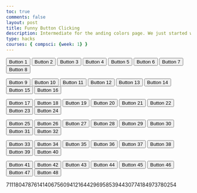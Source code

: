 ```yaml
---
toc: true
comments: false
layout: post
title: Funny Button Clicking
description: Intermediate for the anding colors page. We just started with 48 buttons, have fun clicking them all!
type: hacks
courses: { compsci: {week: 1} }
---
```





<div class="button-container">
  <!-- Row 1 -->
  <button class="button button-30" onclick="buttonClicked(1)">Button 1</button>
  <button class="button button-49" onclick="buttonClicked(2)">Button 2</button>
  <button class="button button-53" onclick="buttonClicked(3)">Button 3</button>
  <button class="button button-57" onclick="buttonClicked(4)">Button 4</button>
  <button class="button button-73" onclick="buttonClicked(5)">Button 5</button>
  <button class="button button-85" onclick="buttonClicked(6)">Button 6</button>
  <button class="button button-89" onclick="buttonClicked(7)">Button 7</button>
  <button class="button button-90 bn" onclick="buttonClicked(8)">Button 8</button>

  <!-- Row 2 -->
  <button class="button button-91" onclick="buttonClicked(9)">Button 9</button>
  <button class="button button-92" onclick="buttonClicked(10)">Button 10</button>
  <button class="button animated-button" onclick="buttonClicked(11)">Button 11</button>
  <button class="button button-94" onclick="buttonClicked(12)"><span></span>
  <span></span>
  <span></span>
  <span></span>
  <span>Button 12</span></button>
  <button class="button button-75" onclick="buttonClicked(13)">Button 13</button>
  <button class="button button-57" onclick="buttonClicked(14)">Button 14</button>
  <button class="button button-30" onclick="buttonClicked(15)">Button 15</button>
  <button class="button button-53" onclick="buttonClicked(16)">Button 16</button>

  <!-- Row 3 -->
  <button class="button button-49" onclick="buttonClicked(17)">Button 17</button>
  <button class="button button-89" onclick="buttonClicked(18)">Button 18</button>
  <button class="button button-85" onclick="buttonClicked(19)">Button 19</button>
  <button class="button button-92" onclick="buttonClicked(20)">Button 20</button>
  <button class="button button-91" onclick="buttonClicked(21)">Button 21</button>
  <button class="button animated-button" onclick="buttonClicked(22)">Button 22</button>
  <button class="button button-94" onclick="buttonClicked(23)"><span></span>
  <span></span>
  <span></span>
  <span></span>
  <span>Button 23</span></button>
  <button class="button button-90 bn" onclick="buttonClicked(24)">Button 24</button>

  <!-- Row 4 -->
  <button class="button button-49" onclick="buttonClicked(25)">Button 25</button>
  <button class="button button-89" onclick="buttonClicked(26)">Button 26</button>
  <button class="button button-92" onclick="buttonClicked(27)">Button 27</button>
  <button class="button button-73" onclick="buttonClicked(28)">Button 28</button>
  <button class="button button-91" onclick="buttonClicked(29)">Button 29</button>
  <button class="button animated-button" onclick="buttonClicked(30)">Button 30</button>
  <button class="button button-94" onclick="buttonClicked(31)"><span></span>
  <span></span>
  <span></span>
  <span></span>
  <span>Button 31</span></button>
  <button class="button button-90 bn" onclick="buttonClicked(32)">Button 32</button>

  <!-- Row 5 -->
  <button class="button button-30" onclick="buttonClicked(33)">Button 33</button>
  <button class="button button-53" onclick="buttonClicked(34)">Button 34</button>
  <button class="button button-57" onclick="buttonClicked(35)">Button 35</button>
  <button class="button button-85" onclick="buttonClicked(36)">Button 36</button>
  <button class="button animated-button" onclick="buttonClicked(37)">Button 37</button>
  <button class="button button-57" onclick="buttonClicked(38)">Button 38</button>
  <button class="button button-85" onclick="buttonClicked(39)">Button 39</button>
  <button class="button button-92" onclick="buttonClicked(40)">Button 40</button>

  <!-- Row 6 -->
  <button class="button button-53" onclick="buttonClicked(41)">Button 41</button>
  <button class="button button-90 bn" onclick="buttonClicked(42)">Button 42</button>
  <button class="button button-91" onclick="buttonClicked(43)">Button 43</button>
  <button class="button button-89" onclick="buttonClicked(44)">Button 44</button>
  <button class="button button-49" onclick="buttonClicked(45)">Button 45</button>
  <button class="button button-73" onclick="buttonClicked(46)">Button 46</button>
  <button class="button button-94" onclick="buttonClicked(47)"><span></span>
  <span></span>
  <span></span>
  <span></span>
  <span>Button 47</span></button>
  <button class="button button-30" onclick="buttonClicked(48)">Button 48</button>
</div>

<p class="hidden">711180478761414067560941216442969585394430774184973780254</p>

<script src="../../../assets/js/buttonclick.js" type="text/javascript"></script>
